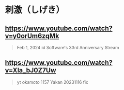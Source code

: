# 刺激（しげき）

## https://www.youtube.com/watch?v=y0orUm6zqMk

> Feb 1, 2024 id Software's 33rd Anniversary Stream

## https://www.youtube.com/watch?v=XIa_bJ0Z7Uw

> yt okamoto 1157 Yakan 20231116 fix 
